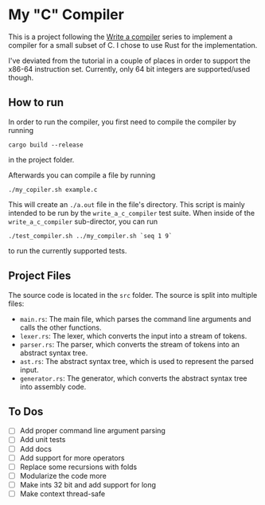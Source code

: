 # My "C" Compiler

This is a project following the [Write a compiler](https://norasandler.com/2017/11/29/Write-a-Compiler.html) series to implement a compiler for a small subset of C. I chose to use Rust for the implementation.

I've deviated from the tutorial in a couple of places in order to support the x86-64 instruction set. Currently, only 64 bit integers are supported/used though.

## How to run

In order to run the compiler, you first need to compile the compiler by running
```
cargo build --release
```
in the project folder.

Afterwards you can compile a file by running
```
./my_copiler.sh example.c
```
This will create an `./a.out` file in the file's directory. This script is mainly intended to be run by the `write_a_c_compiler` test suite. When inside of the `write_a_c_compiler` sub-director, you can run
```
./test_compiler.sh ../my_compiler.sh `seq 1 9`
```
to run the currently supported tests.

## Project Files

The source code is located in the `src` folder. The source is split into multiple files:
- `main.rs`: The main file, which parses the command line arguments and calls the other functions.
- `lexer.rs`: The lexer, which converts the input into a stream of tokens.
- `parser.rs`: The parser, which converts the stream of tokens into an abstract syntax tree.
- `ast.rs`: The abstract syntax tree, which is used to represent the parsed input.
- `generator.rs`: The generator, which converts the abstract syntax tree into assembly code.

## To Dos

- [ ] Add proper command line argument parsing
- [ ] Add unit tests
- [ ] Add docs
- [ ] Add support for more operators
- [ ] Replace some recursions with folds
- [ ] Modularize the code more
- [ ] Make ints 32 bit and add support for long
- [ ] Make context thread-safe